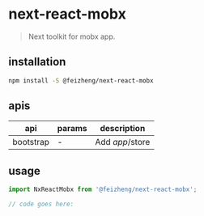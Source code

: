 # next-react-mobx
> Next toolkit for mobx app.

## installation
```bash
npm install -S @feizheng/next-react-mobx
```

## apis
| api       | params | description     |
| --------- | ------ | --------------- |
| bootstrap | -      | Add $app/$store |

## usage
```js
import NxReactMobx from '@feizheng/next-react-mobx';

// code goes here:
```
